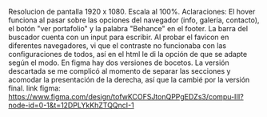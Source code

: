 Resolucion de pantalla 1920 x 1080. Escala al 100%.
Aclaraciones:
El hover funciona al pasar sobre las opciones del navegador (info,  galería, contacto), el botón "ver portafolio" y la palabra "Behance" en el footer.
La barra del buscador cuenta con un input para escribir.
Al probar el favicon en diferentes navegadores, vi que el contraste no funcionaba con las configuraciones de todos, así en el html le di la opción de que se adapte según el modo.
En figma hay dos versiones de bocetos. La versión descartada se me complicó al momento de separar las secciones y acomodar la presentación de la derecha, así que la cambié por la versión final.
link figma: https://www.figma.com/design/tofwKCOFSJtonQPPgEDZs3/compu-III?node-id=0-1&t=12DPLYkKhZTQQncI-1 
